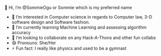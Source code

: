 👋 Hi, I’m @SommieOgu or Sommie which is my preferred name

- 👀 I’m interested in Computer science in regards to Computer law, 3-D software design and Software fashion.
- 🌱 I’m currently learning Machine Learning and assessing algorithm accuracy 
- 💞️ I’m looking to collaborate on any Hack-A-Thons and other fun collabs
- 😄 Pronouns: She/Her
- ⚡ Fun fact: I really like physics and used to be a gymnast 
